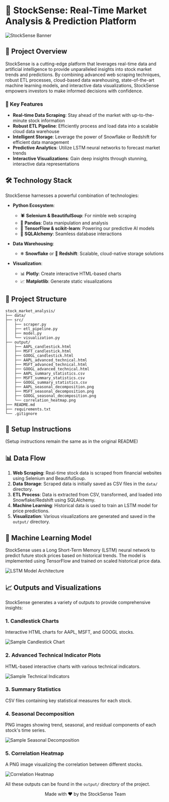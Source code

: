 # 🚀 StockSense: Real-Time Market Analysis & Prediction Platform

![StockSense Banner](stock-market-analysis/output/stocksense_banner.png)

## 🌟 Project Overview

StockSense is a cutting-edge platform that leverages real-time data and artificial intelligence to provide unparalleled insights into stock market trends and predictions. By combining advanced web scraping techniques, robust ETL processes, cloud-based data warehousing, state-of-the-art machine learning models, and interactive data visualizations, StockSense empowers investors to make informed decisions with confidence.

### 🔑 Key Features

- **Real-time Data Scraping**: Stay ahead of the market with up-to-the-minute stock information
- **Robust ETL Pipeline**: Efficiently process and load data into a scalable cloud data warehouse
- **Intelligent Storage**: Leverage the power of Snowflake or Redshift for efficient data management
- **Predictive Analytics**: Utilize LSTM neural networks to forecast market trends
- **Interactive Visualizations**: Gain deep insights through stunning, interactive data representations

## 🛠 Technology Stack

StockSense harnesses a powerful combination of technologies:

- **Python Ecosystem**:
  - 🕷 **Selenium & BeautifulSoup**: For nimble web scraping
  - 🐼 **Pandas**: Data manipulation and analysis
  - 🧠 **TensorFlow & scikit-learn**: Powering our predictive AI models
  - 🔗 **SQLAlchemy**: Seamless database interactions

- **Data Warehousing**:
  - ❄ **Snowflake** or 🚀 **Redshift**: Scalable, cloud-native storage solutions

- **Visualization**:
  - 📊 **Plotly**: Create interactive HTML-based charts
  - 📈 **Matplotlib**: Generate static visualizations

## 📂 Project Structure

```
stock_market_analysis/
├── data/
├── src/
│   ├── scraper.py
│   ├── etl_pipeline.py
│   ├── model.py
│   └── visualization.py
├── output/
│   ├── AAPL_candlestick.html
│   ├── MSFT_candlestick.html
│   ├── GOOGL_candlestick.html
│   ├── AAPL_advanced_technical.html
│   ├── MSFT_advanced_technical.html
│   ├── GOOGL_advanced_technical.html
│   ├── AAPL_summary_statistics.csv
│   ├── MSFT_summary_statistics.csv
│   ├── GOOGL_summary_statistics.csv
│   ├── AAPL_seasonal_decomposition.png
│   ├── MSFT_seasonal_decomposition.png
│   ├── GOOGL_seasonal_decomposition.png
│   └── correlation_heatmap.png
├── README.md
├── requirements.txt
└── .gitignore
```

## 🚀 Setup Instructions

(Setup instructions remain the same as in the original README)

## 📊 Data Flow

1. **Web Scraping**: Real-time stock data is scraped from financial websites using Selenium and BeautifulSoup.
2. **Data Storage**: Scraped data is initially saved as CSV files in the `data/` directory.
3. **ETL Process**: Data is extracted from CSV, transformed, and loaded into Snowflake/Redshift using SQLAlchemy.
4. **Machine Learning**: Historical data is used to train an LSTM model for price predictions.
5. **Visualization**: Various visualizations are generated and saved in the `output/` directory.

## 🧠 Machine Learning Model

StockSense uses a Long Short-Term Memory (LSTM) neural network to predict future stock prices based on historical trends. The model is implemented using TensorFlow and trained on scaled historical price data.

![LSTM Model Architecture](stock-market-analysis/output/lstm_architecture.png)

## 📈 Outputs and Visualizations

StockSense generates a variety of outputs to provide comprehensive insights:

### 1. Candlestick Charts
Interactive HTML charts for AAPL, MSFT, and GOOGL stocks.

![Sample Candlestick Chart](stock-market-analysis/output/sample_candlestick.png)

### 2. Advanced Technical Indicator Plots
HTML-based interactive charts with various technical indicators.

![Sample Technical Indicators](stock-market-analysis/output/sample_technical_indicators.png)

### 3. Summary Statistics
CSV files containing key statistical measures for each stock.

### 4. Seasonal Decomposition
PNG images showing trend, seasonal, and residual components of each stock's time series.

![Sample Seasonal Decomposition](stock-market-analysis/output/sample_seasonal_decomposition.png)

### 5. Correlation Heatmap
A PNG image visualizing the correlation between different stocks.

![Correlation Heatmap](stock-market-analysis/output/correlation_heatmap.png)

All these outputs can be found in the `output/` directory of the project.


<p align="center">Made with ❤️ by the StockSense Team</p>
